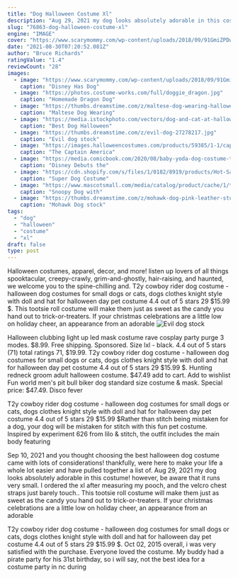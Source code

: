 ```yaml
---
title: "Dog Halloween Costume Xl"
description: "Aug 29, 2021 my dog looks absolutely adorable in this costume! however, be aware that it runs very small. I ordered the xl after measuring my pooch, and the velcro chest straps just barely touch."
slug: "76863-dog-halloween-costume-xl"
engine: "IMAGE"
cover: "https://www.scarymommy.com/wp-content/uploads/2018/09/91GmiZPDwJL._SL1500_-e1538079599332.jpg"
date: "2021-08-30T07:20:52.081Z"
author: "Bruce Richards"
ratingValue: "1.4"
reviewCount: "28"
images:
  - image: "https://www.scarymommy.com/wp-content/uploads/2018/09/91GmiZPDwJL._SL1500_-e1538079599332.jpg"
    caption: "Disney Has Dog"
  - image: "https://photos.costume-works.com/full/doggie_dragon.jpg"
    caption: "Homemade Dragon Dog"
  - image: "https://thumbs.dreamstime.com/z/maltese-dog-wearing-halloween-costume-21325882.jpg"
    caption: "Maltese Dog Wearing"
  - image: "https://media.istockphoto.com/vectors/dog-and-cat-at-halloween-vector-id165728636?k=6&m=165728636&s=612x612&w=0&h=0hlUZJPRPZ6Nd5Hv9YlaYYEa32rWwZxaWi1df_2iIt8="
    caption: "Best Dog Halloween"
  - image: "https://thumbs.dreamstime.com/z/evil-dog-27278217.jpg"
    caption: "Evil dog stock"
  - image: "https://images.halloweencostumes.com/products/59385/1-1/captain-america-pet-costume.jpg"
    caption: "The Captain America"
  - image: "https://media.comicbook.com/2020/08/baby-yoda-dog-costume-top-1232918-1280x0.jpeg"
    caption: "Disney Debuts the"
  - image: "https://cdn.shopify.com/s/files/1/0182/8919/products/Hot-Sale-1-PC-Cute-Superman-Clothing-Pet-Dog-Clothes-Costumes-Suit-Puppy-Jumpsuit-Halloween-Style-1_1024x1024.jpg?v=1411601354"
    caption: "Super Dog Costume"
  - image: "https://www.mascotsmall.com/media/catalog/product/cache/1/thumbnail/600x/17f82f742ffe127f42dca9de82fb58b1/m/a/mascots_img_0207.jpg"
    caption: "Snoopy Dog with"
  - image: "https://thumbs.dreamstime.com/z/mohawk-dog-pink-leather-studded-collar-camouflage-shirt-32629659.jpg"
    caption: "Mohawk Dog stock"
tags:
  - "dog"
  - "halloween"
  - "costume"
  - "xl"
draft: false
type: post
---
```


Halloween costumes, apparel, decor, and more! listen up lovers of all things spooktacular, creepy-crawly, grim-and-ghostly, hair-raising, and haunted, we welcome you to the spine-chilling and. T2y cowboy rider dog costume - halloween dog costumes for small dogs or cats, dogs clothes knight style with doll and hat for halloween day pet costume 4.4 out of 5 stars 29 $15.99 $. This tootsie roll costume will make them just as sweet as the candy you hand out to trick-or-treaters. If your christmas celebrations are a little low on holiday cheer, an appearance from an adorable
![Evil dog stock](https://thumbs.dreamstime.com/z/evil-dog-27278217.jpg "Evil dog stock")

Halloween clubbing light up led mask costume rave cosplay party purge 3 modes. $8.99. Free shipping. Sponsored.  Size lxl - black. 4.4 out of 5 stars (71) total ratings 71, $19.99. T2y cowboy rider dog costume - halloween dog costumes for small dogs or cats, dogs clothes knight style with doll and hat for halloween day pet costume 4.4 out of 5 stars 29 $15.99 $. Hunting redneck groom adult halloween costume. $47.49 add to cart. Add to wishlist  Fun world men&#39;s pit bull biker dog standard size costume &amp; mask. Special price: $47.49. Disco fever
<!--inArticleAds-->

<!--galleryOne-->

T2y cowboy rider dog costume - halloween dog costumes for small dogs or cats, dogs clothes knight style with doll and hat for halloween day pet costume 4.4 out of 5 stars 29 $15.99 $Rather than stitch being mistaken for a dog, your dog will be mistaken for stitch with this fun pet costume. Inspired by experiment 626 from lilo & stitch, the outfit includes the main body featuring
<!--inArticleAds-->

<!--galleryTwo-->

Sep 10, 2021 and you thought choosing the best halloween dog costume came with lots of considerations! thankfully, were here to make your life a whole lot easier and have pulled together a list of. Aug 29, 2021 my dog looks absolutely adorable in this costume! however, be aware that it runs very small. I ordered the xl after measuring my pooch, and the velcro chest straps just barely touch.. This tootsie roll costume will make them just as sweet as the candy you hand out to trick-or-treaters. If your christmas celebrations are a little low on holiday cheer, an appearance from an adorable
<!--galleryThree-->

T2y cowboy rider dog costume - halloween dog costumes for small dogs or cats, dogs clothes knight style with doll and hat for halloween day pet costume 4.4 out of 5 stars 29 $15.99 $. Oct 02, 2015 overall, i was very satisfied with the purchase. Everyone loved the costume. My buddy had a pirate party for his 31st birthday, so i will say, not the best idea for a costume party in nc during